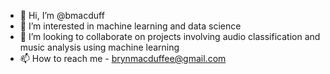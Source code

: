 - 👋 Hi, I’m @bmacduff
- 👀 I’m interested in machine learning and data science
- 💞️ I’m looking to collaborate on projects involving audio classification and music analysis using machine learning
- 📫 How to reach me - brynmacduffee@gmail.com

<!---
bmacduff/bmacduff is a ✨ special ✨ repository because its `README.md` (this file) appears on your GitHub profile.
You can click the Preview link to take a look at your changes.
--->
